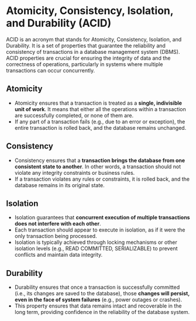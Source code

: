 # Atomicity, Consistency, Isolation, and Durability (ACID)
ACID is an acronym that stands for Atomicity, Consistency, Isolation, and Durability. It is a set of properties that guarantee the reliability and consistency of transactions in a database management system (DBMS). ACID properties are crucial for ensuring the integrity of data and the correctness of operations, particularly in systems where multiple transactions can occur concurrently.

## Atomicity
- Atomicity ensures that a transaction is treated as a **single, indivisible unit of work**. It means that either all the operations within a transaction are successfully completed, or none of them are.
- If any part of a transaction fails (e.g., due to an error or exception), the entire transaction is rolled back, and the database remains unchanged.

## Consistency
- Consistency ensures that a **transaction brings the database from one consistent state to another**. In other words, a transaction should not violate any integrity constraints or business rules.
- If a transaction violates any rules or constraints, it is rolled back, and the database remains in its original state.

## Isolation
- Isolation guarantees that **concurrent execution of multiple transactions does not interfere with each other**.
- Each transaction should appear to execute in isolation, as if it were the only transaction being processed.
- Isolation is typically achieved through locking mechanisms or other isolation levels (e.g., READ COMMITTED, SERIALIZABLE) to prevent conflicts and maintain data integrity.

## Durability
- Durability ensures that once a transaction is successfully committed (i.e., its changes are saved to the database), those **changes will persist, even in the face of system failures** (e.g., power outages or crashes).
- This property ensures that data remains intact and recoverable in the long term, providing confidence in the reliability of the database system.
